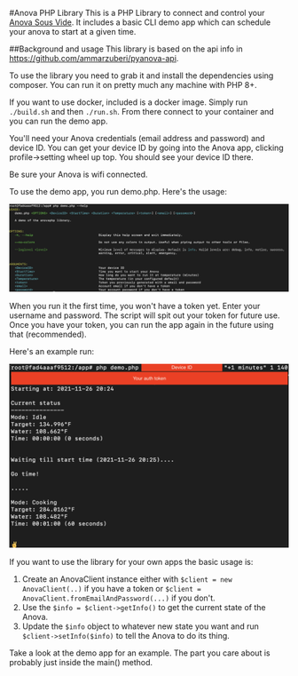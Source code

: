 #Anova PHP Library
This is a PHP Library to connect and control your
<a href="https://anovaculinary.com">Anova Sous Vide</a>. It includes a basic CLI demo app
which can schedule your anova to start at a given time.

##Background and usage
This library is based on the api info in https://github.com/ammarzuberi/pyanova-api.

To use the library you need to grab it and install the dependencies using composer. 
You can run it on pretty much any machine with PHP 8+. 

If you want to use docker, included is a docker image.
Simply run `./build.sh` and then `./run.sh`. From there
connect to your container and you can run the demo app.

You'll need your Anova credentials (email address and password)
and device ID. You can get your device ID by going into the 
Anova app, clicking profile->setting wheel up top. You
should see your device ID there. 

Be sure your Anova is wifi connected.

To use the demo app, you run demo.php. Here's the usage:

![help page for the demo](https://github.com/rizwanjiwan/anovaphp/raw/main/demo-help.png)

When you run it the first time, you won't have a token yet.
Enter your username and password. The script will spit out
your token for future use. Once you have your token, you can 
run the app again in the future using that (recommended).

Here's an example run:

![example run for the demo](https://github.com/rizwanjiwan/anovaphp/raw/main/demo.png)

If you want to use the library for your own apps the basic usage is:

1. Create an AnovaClient instance either with `$client = new AnovaClient(..)` if you have a token or `$client = AnovaClient.fromEmailAndPassword(...)` if you don't.
2. Use the `$info = $client->getInfo()` to get the current state of the Anova.
3. Update the `$info` object to whatever new state you want and run `$client->setInfo($info)` to tell the Anova to do its thing.

Take a look at the demo app for an example. The part you care about is probably just inside the main() method.

